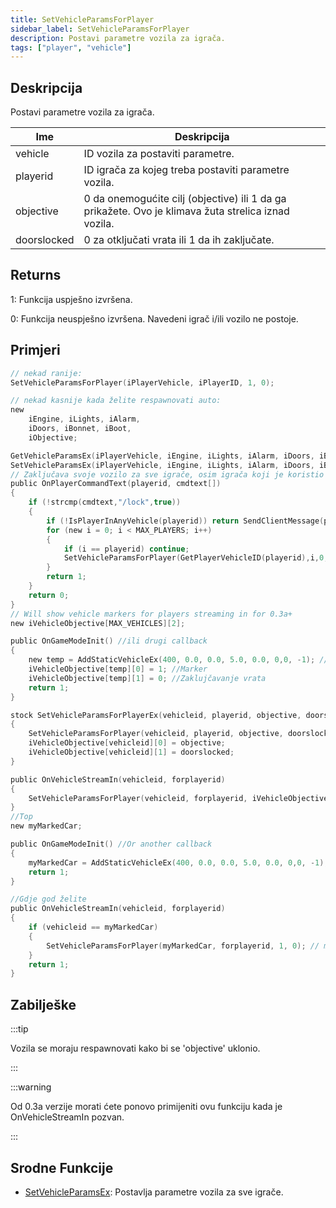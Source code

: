 ```yaml
---
title: SetVehicleParamsForPlayer
sidebar_label: SetVehicleParamsForPlayer
description: Postavi parametre vozila za igrača.
tags: ["player", "vehicle"]
---
```


## Deskripcija

Postavi parametre vozila za igrača.

| Ime         | Deskripcija                                                                                         |
| ----------- | --------------------------------------------------------------------------------------------------- |
| vehicle     | ID vozila za postaviti parametre.                                                                   |
| playerid    | ID igrača za kojeg treba postaviti parametre vozila.                                                |
| objective   | 0 da onemogućite cilj (objective) ili 1 da ga prikažete. Ovo je klimava žuta strelica iznad vozila. |
| doorslocked | 0 za otključati vrata ili 1 da ih zaključate.                                                       |

## Returns

1: Funkcija uspješno izvršena.

0: Funkcija neuspješno izvršena. Navedeni igrač i/ili vozilo ne postoje.

## Primjeri

```c
// nekad ranije:
SetVehicleParamsForPlayer(iPlayerVehicle, iPlayerID, 1, 0);

// nekad kasnije kada želite respawnovati auto:
new
    iEngine, iLights, iAlarm,
    iDoors, iBonnet, iBoot,
    iObjective;

GetVehicleParamsEx(iPlayerVehicle, iEngine, iLights, iAlarm, iDoors, iBonnet, iBoot, iObjective);
SetVehicleParamsEx(iPlayerVehicle, iEngine, iLights, iAlarm, iDoors, iBonnet, iBoot, 0);
// Zaključava svoje vozilo za sve igrače, osim igrača koji je koristio komandu.
public OnPlayerCommandText(playerid, cmdtext[])
{
    if (!strcmp(cmdtext,"/lock",true))
    {
        if (!IsPlayerInAnyVehicle(playerid)) return SendClientMessage(playerid,0xFFFFFFAA,"Moraš biti unutar vozila.");
        for (new i = 0; i < MAX_PLAYERS; i++)
        {
            if (i == playerid) continue;
            SetVehicleParamsForPlayer(GetPlayerVehicleID(playerid),i,0,1);
        }
        return 1;
    }
    return 0;
}
// Will show vehicle markers for players streaming in for 0.3a+
new iVehicleObjective[MAX_VEHICLES][2];

public OnGameModeInit() //ili drugi callback
{
    new temp = AddStaticVehicleEx(400, 0.0, 0.0, 5.0, 0.0, 0,0, -1); //ID 1
    iVehicleObjective[temp][0] = 1; //Marker
    iVehicleObjective[temp][1] = 0; //Zaklujčavanje vrata
    return 1;
}

stock SetVehicleParamsForPlayerEx(vehicleid, playerid, objective, doorslocked)
{
    SetVehicleParamsForPlayer(vehicleid, playerid, objective, doorslocked);
    iVehicleObjective[vehicleid][0] = objective;
    iVehicleObjective[vehicleid][1] = doorslocked;
}

public OnVehicleStreamIn(vehicleid, forplayerid)
{
    SetVehicleParamsForPlayer(vehicleid, forplayerid, iVehicleObjective[vehicleid][0], iVehicleObjective[vehicleid][1]);
}
//Top
new myMarkedCar;

public OnGameModeInit() //Or another callback
{
    myMarkedCar = AddStaticVehicleEx(400, 0.0, 0.0, 5.0, 0.0, 0,0, -1); //Npr: Black Landstalker u blizini Blueberry Acres-a
    return 1;
}

//Gdje god želite
public OnVehicleStreamIn(vehicleid, forplayerid)
{
    if (vehicleid == myMarkedCar)
    {
        SetVehicleParamsForPlayer(myMarkedCar, forplayerid, 1, 0); // marker može biti vidljiv samo ako je vozilo učitano za igrača
    }
    return 1;
}
```

## Zabilješke

:::tip

Vozila se moraju respawnovati kako bi se 'objective' uklonio.

:::

:::warning

Od 0.3a verzije morati ćete ponovo primijeniti ovu funkciju kada je OnVehicleStreamIn pozvan.

:::

## Srodne Funkcije

- [SetVehicleParamsEx](SetVehicleParamsEx): Postavlja parametre vozila za sve igrače.
